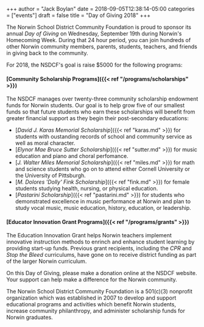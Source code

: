 +++
author = "Jack Boylan"
date = 2018-09-05T12:38:14-05:00
categories = ["events"]
draft = false
title = "Day of Giving 2018"
+++

The Norwin School District Community Foundation is proud to sponsor its annual *Day of Giving* on Wednesday, September 19th during Norwin's Homecoming Week. During that 24 hour period, you can join hundreds of other Norwin community members, parents, students, teachers, and friends in giving back to the community.

For 2018, the NSDCF's goal is raise $5000 for the following programs:

#### [Community Scholarship Programs]({{< ref "/programs/scholarships" >}})

The NSDCF manages over twenty-three community scholarship endowment funds for Norwin students. Our goal is to help grow five of our smallest funds so that future students who earn these scholarships will benefit from greater financial support as they begin their post-secondary educations:

* [*David J. Karas Memorial Scholarship*]({{< ref "karas.md" >}}) for students with oustanding records of school and community service as well as moral character.
* [*Elynor Mae Bruce Sutter Scholarship*]({{< ref "sutter.md" >}}) for music education and piano and choral perfomance.
* [*J. Walter Miles Memorial Scholarship*]({{< ref "miles.md" >}}) for math and science students who go on to attend either Cornell University or the University of Pittsburgh.
* [*M. Dolores 'Dolly' Fink Scholarship*]({{< ref "fink.md" >}}) for female students studying health, nursing, or physical education.
* [*Pastarini Scholarship*]({{< ref "pastarini.md" >}}) for students who demonstrated excellence in music performance at Norwin and plan to study vocal music, music education, history, education, or leadership.

#### [Educator Innovation Grant Programs]({{< ref "/programs/grants" >}})

The Education Innovation Grant helps Norwin teachers implement innovative instruction methods to enrinch and enhance student learning by providing start-up funds. Previous grant recipients, including the *CPR* and *Stop the Bleed* curriculums, have gone on to receive district funding as part of the larger Norwin curriculum.

On this Day of Giving, please make a donation online at the NSDCF website. Your support can help make a difference for the Norwin community.

The Norwin School District Community Foundation is a 501(c)(3) nonprofit organization which was established in 2007 to develop and support educational programs and activities which benefit Norwin students, increase community philanthropy, and administer scholarship funds for Norwin graduates.
